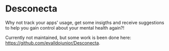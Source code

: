 # Desconecta

Why not track your apps' usage, get some insigths and receive suggestions to help you gain control about your mental health again?!

Currently not maintained, but some work is been done here: https://github.com/evalldojunior/Desconecta.